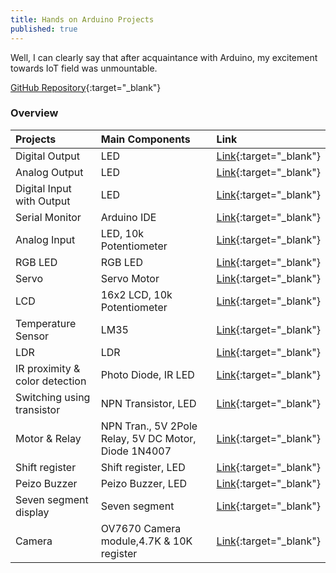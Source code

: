 ```yaml
---
title: Hands on Arduino Projects
published: true
---
```


Well, I can clearly say that after acquaintance with Arduino, my excitement towards IoT field was unmountable.

[GitHub Repository](https://github.com/RanitPradhan/bi0s/tree/master/Arduino){:target="_blank"}


### Overview

| Projects                       | Main Components   | Link     |
|:-------------------------------|:------------------|:---------|
| Digital Output                 | LED | [Link](https://github.com/RanitPradhan/bi0s/tree/master/Arduino/Documents/Digital_Output){:target="_blank"} |
| Analog Output                  | LED   | [Link](https://github.com/RanitPradhan/bi0s/tree/master/Arduino/Documents/Analog_Output){:target="_blank"} |
| Digital Input with Output      | LED| [Link](https://github.com/RanitPradhan/bi0s/tree/master/Arduino/Documents/Digital_Input_with_Output){:target="_blank"} |
| Serial Monitor                 | Arduino IDE| [Link](https://github.com/RanitPradhan/bi0s/tree/master/Arduino/Documents/Serial_Monitor){:target="_blank"} |
| Analog Input                   | LED, 10k Potentiometer | [Link](https://github.com/RanitPradhan/bi0s/tree/master/Arduino/Documents/Analog_Input){:target="_blank"} |
| RGB LED                        | RGB LED | [Link](https://github.com/RanitPradhan/bi0s/tree/master/Arduino/Documents/RGB_LED){:target="_blank"} |
| Servo                          | Servo Motor | [Link](https://github.com/RanitPradhan/bi0s/tree/master/Arduino/Documents/Servo){:target="_blank"} |
| LCD                            | 16x2 LCD, 10k Potentiometer  | [Link](https://github.com/RanitPradhan/bi0s/tree/master/Arduino/Documents/Analog_Output){:target="_blank"} |
| Temperature Sensor             | LM35 | [Link](https://github.com/RanitPradhan/bi0s/tree/master/Arduino/Documents/Temperature_Sensor){:target="_blank"} |
| LDR                            | LDR | [Link](https://github.com/RanitPradhan/bi0s/tree/master/Arduino/Documents/LDR){:target="_blank"} |
| IR proximity & color detection | Photo Diode, IR LED | [Link](https://github.com/RanitPradhan/bi0s/tree/master/Arduino/Documents/IR_proximity_&_color_detection){:target="_blank"} |
| Switching using transistor     | NPN Transistor, LED | [Link](https://github.com/RanitPradhan/bi0s/tree/master/Arduino/Documents/Switching_using_transistor){:target="_blank"} |
| Motor & Relay                  | NPN Tran., 5V 2Pole Relay, 5V DC Motor, Diode 1N4007| [Link](https://github.com/RanitPradhan/bi0s/tree/master/Arduino/Documents/Motor_&_Relay){:target="_blank"} |
| Shift register                 | Shift register, LED | [Link](https://github.com/RanitPradhan/bi0s/tree/master/Arduino/Documents/Shift_register){:target="_blank"} |
| Peizo Buzzer                   | Peizo Buzzer, LED | [Link](https://github.com/RanitPradhan/bi0s/tree/master/Arduino/Documents/Peizo_Buzzer){:target="_blank"} |
| Seven segment display          | Seven segment | [Link](https://github.com/RanitPradhan/bi0s/tree/master/Arduino/Documents/Seven_segment_display){:target="_blank"} |
| Camera                            | OV7670 Camera module,4.7K & 10K register | [Link](https://github.com/RanitPradhan/bi0s/tree/master/Arduino/Documents/Camera){:target="_blank"} |
